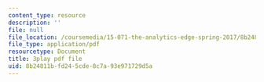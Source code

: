 ```yaml
---
content_type: resource
description: ''
file: null
file_location: /coursemedia/15-071-the-analytics-edge-spring-2017/8b24811bfd245cde8c7a93e971729d5a_J9-3p_J9o2Y.pdf
file_type: application/pdf
resourcetype: Document
title: 3play pdf file
uid: 8b24811b-fd24-5cde-8c7a-93e971729d5a
---
```

